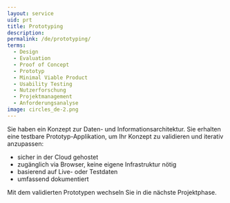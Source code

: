 ```yaml
---
layout: service
uid: prt
title: Prototyping
description: 
permalink: /de/prototyping/
terms: 
  - Design
  - Evaluation
  - Proof of Concept
  - Prototyp
  - Minimal Viable Product
  - Usability Testing
  - Nutzerforschung
  - Projektmanagement
  - Anforderungsanalyse
image: circles_de-2.png
---
```


Sie haben ein Konzept zur Daten- und Informationsarchitektur. Sie erhalten eine testbare Prototyp-Applikation, um Ihr Konzept zu validieren und iterativ anzupassen: 

- sicher in der Cloud gehostet 
- zugänglich via Browser, keine eigene Infrastruktur nötig 
- basierend auf Live- oder Testdaten 
- umfassend dokumentiert 

Mit dem validierten Prototypen wechseln Sie in die nächste Projektphase. 
